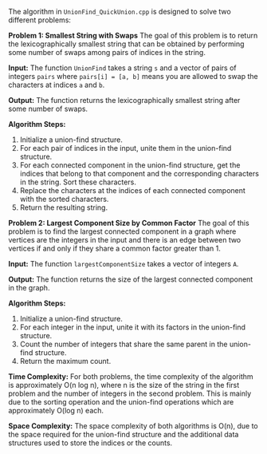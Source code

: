 The algorithm in `UnionFind_QuickUnion.cpp` is designed to solve two different problems:

**Problem 1: Smallest String with Swaps** 
The goal of this problem is to return the lexicographically smallest string that can be obtained by performing some number of swaps among pairs of indices in the string.

**Input:** 
The function `UnionFind` takes a string `s` and a vector of pairs of integers `pairs` where `pairs[i] = [a, b]` means you are allowed to swap the characters at indices `a` and `b`.

**Output:** 
The function returns the lexicographically smallest string after some number of swaps.

**Algorithm Steps:**
1. Initialize a union-find structure.
2. For each pair of indices in the input, unite them in the union-find structure.
3. For each connected component in the union-find structure, get the indices that belong to that component and the corresponding characters in the string. Sort these characters.
4. Replace the characters at the indices of each connected component with the sorted characters.
5. Return the resulting string.

**Problem 2: Largest Component Size by Common Factor**
The goal of this problem is to find the largest connected component in a graph where vertices are the integers in the input and there is an edge between two vertices if and only if they share a common factor greater than 1.

**Input:** 
The function `largestComponentSize` takes a vector of integers `A`.

**Output:** 
The function returns the size of the largest connected component in the graph.

**Algorithm Steps:**
1. Initialize a union-find structure.
2. For each integer in the input, unite it with its factors in the union-find structure.
3. Count the number of integers that share the same parent in the union-find structure.
4. Return the maximum count.

**Time Complexity:**
For both problems, the time complexity of the algorithm is approximately O(n log n), where n is the size of the string in the first problem and the number of integers in the second problem. This is mainly due to the sorting operation and the union-find operations which are approximately O(log n) each.

**Space Complexity:**
The space complexity of both algorithms is O(n), due to the space required for the union-find structure and the additional data structures used to store the indices or the counts.

